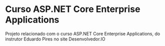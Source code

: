 # Curso ASP.NET Core Enterprise Applications

Projeto relacionado com o curso ASP.NET Core Enterprise Applications, do instrutor Eduardo Pires no site Desenvolvedor.IO
